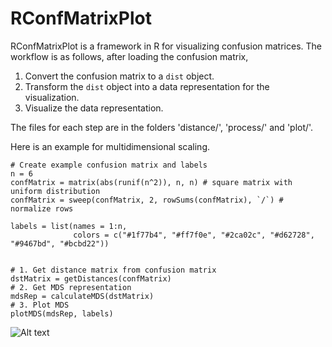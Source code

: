RConfMatrixPlot
===

RConfMatrixPlot is a framework in R for visualizing confusion matrices. The workflow is as follows, after loading the confusion matrix,

1. Convert the confusion matrix to a `dist` object.
2. Transform the `dist` object into a data representation for the visualization.
3. Visualize the data representation.

The files for each step are in the folders 'distance/', 'process/' and 'plot/'.

Here is an example for multidimensional scaling.

```
# Create example confusion matrix and labels
n = 6
confMatrix = matrix(abs(runif(n^2)), n, n) # square matrix with uniform distribution
confMatrix = sweep(confMatrix, 2, rowSums(confMatrix), `/`) # normalize rows

labels = list(names = 1:n,
              colors = c("#1f77b4", "#ff7f0e", "#2ca02c", "#d62728", "#9467bd", "#bcbd22"))


# 1. Get distance matrix from confusion matrix
dstMatrix = getDistances(confMatrix)
# 2. Get MDS representation
mdsRep = calculateMDS(dstMatrix)
# 3. Plot MDS
plotMDS(mdsRep, labels)

```

![Alt text](/images/img.png?raw=true "MDS Plot Example")